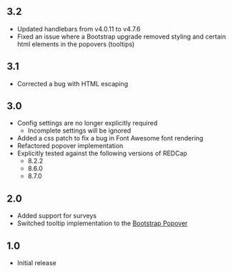 ## 3.2
- Updated handlebars from v4.0.11 to v4.7.6
- Fixed an issue where a Bootstrap upgrade removed styling and certain html elements in the popovers (tooltips)
## 3.1
- Corrected a bug with HTML escaping
## 3.0
- Config settings are no longer explicitly required
  - Incomplete settings will be ignored
- Added a css patch to fix a bug in Font Awesome font rendering
- Refactored popover implementation
- Explicitly tested against the following versions of REDCap
  - 8.2.2
  - 8.6.0
  - 8.7.0
## 2.0
- Added support for surveys
- Switched tooltip implementation to the [Bootstrap Popover](http://getbootstrap.com/docs/3.3/javascript/#popovers)
## 1.0
- Initial release